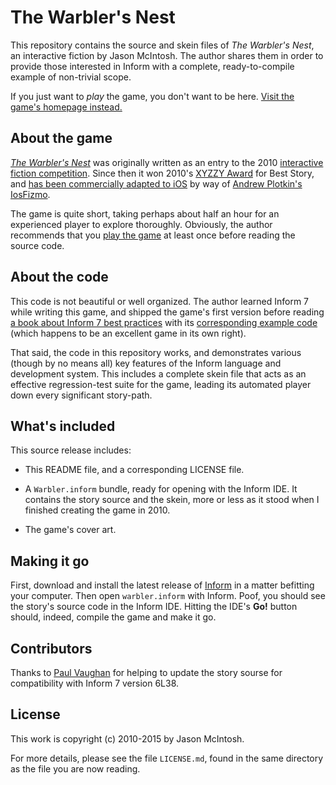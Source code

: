 # The Warbler's Nest

This repository contains the source and skein files of _The Warbler's Nest_, an interactive fiction by Jason McIntosh. The author shares them in order to provide those interested in Inform with a complete, ready-to-compile example of non-trivial scope.

If you just want to _play_ the game, you don't want to be here. [Visit the game's homepage instead.](http://jmac.org/warbler)

## About the game

[_The Warbler's Nest_](http://jmac.org/warbler) was originally written as an entry to the 2010 [interactive fiction competition](http://ifcomp.org). Since then it won 2010's [XYZZY Award](http://xyzzyawards.org) for Best Story, and [has been commercially adapted to iOS](http://orangepeelgames.com/the-warblers-nest.html) by way of [Andrew Plotkin's IosFizmo](https://github.com/erkyrath/iosfizmo). 

The game is quite short, taking perhaps about half an hour for an experienced player to explore thoroughly. Obviously, the author recommends that you [play the game](http://jmac.org/warbler) at least once before reading the source code.

## About the code

This code is not beautiful or well organized. The author learned Inform 7 while writing this game, and shipped the game's first version before reading [a book about Inform 7 best practices](http://inform7.textories.com) with its [corresponding example code](http://inform7.textories.com/sand-dancer/) (which happens to be an excellent game in its own right).

That said, the code in this repository works, and demonstrates various (though by no means all) key features of the Inform language and development system. This includes a complete skein file that acts as an effective regression-test suite for the game, leading its automated player down every significant story-path. 

## What's included

This source release includes:

* This README file, and a corresponding LICENSE file.

* A `Warbler.inform` bundle, ready for opening with the Inform IDE. It contains the story source and the skein, more or less as it stood when I finished creating the game in 2010.

* The game's cover art.

## Making it go

First, download and install the latest release of [Inform](http://inform7.com) in a matter befitting your computer. Then open `warbler.inform` with Inform. Poof, you should see the story's source code in the Inform IDE. Hitting the IDE's __Go!__ button should, indeed, compile the game and make it go.

## Contributors

Thanks to [Paul Vaughan](https://github.com/vaughany) for helping to update the story sourse for compatibility with Inform 7 version 6L38.

## License 

This work is copyright (c) 2010-2015 by Jason McIntosh.

For more details, please see the file `LICENSE.md`, found in the same directory as the file you are now reading.
